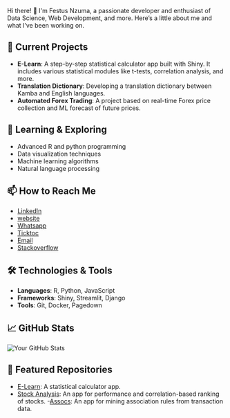 Hi there! 👋 I'm Festus Nzuma, a passionate developer and enthusiast of Data Science, Web Development, and more. Here’s a little about me and what I’ve been working on.

## 🔭 Current Projects
- **E-Learn**: A step-by-step statistical calculator app built with Shiny. It includes various statistical modules like t-tests, correlation analysis, and more.
- **Translation Dictionary**: Developing a translation dictionary between Kamba and English languages.
- **Automated Forex Trading**: A project based on real-time Forex price collection and ML forecast of future prices.

## 🌱 Learning & Exploring
- Advanced R and python programming
- Data visualization techniques
- Machine learning algorithms
- Natural language processing

## 📫 How to Reach Me
- [LinkedIn](https://www.linkedin.com/in/festus-nzuma-26580163)
- [website](https://statisticsguru1.github.io/portfolio/)
- [Whatsapp](+254706815783)
- [Ticktoc](@tinda_254)
- [Email](mutindafestus27@gmail.com)
- [Stackoverflow](https://stackoverflow.com/users/9406005/mutinda-festus)

## 🛠️ Technologies & Tools
- **Languages**: R, Python, JavaScript
- **Frameworks**: Shiny, Streamlit, Django
- **Tools**: Git, Docker, Pagedown

## 📈 GitHub Stats
![Your GitHub Stats](https://github-readme-stats.vercel.app/api?username=statisticsguru1&show_icons=true)

## 🌟 Featured Repositories
- [E-Learn](https://github.com/statisticsguru1/E_learn): A statistical calculator app.
- [Stock Analysis](https://github.com/statisticsguru1/stock-correlapp): An app for performance and correlation-based ranking of stocks.
-[Assocs](https://github.com/statisticsguru1/Assocs): An app for mining association rules from transaction data.
